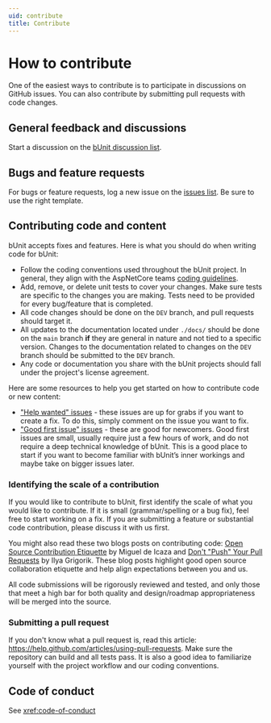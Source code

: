 ```yaml
---
uid: contribute
title: Contribute
---
```


# How to contribute

One of the easiest ways to contribute is to participate in discussions on GitHub issues. You can also contribute by submitting pull requests with code changes.

## General feedback and discussions
Start a discussion on the [bUnit discussion list](https://github.com/egil/bUnit/discussions).

## Bugs and feature requests
For bugs or feature requests, log a new issue on the [issues list](https://github.com/egil/bunit/issues). Be sure to use the right template.

## Contributing code and content

bUnit accepts fixes and features. Here is what you should do when writing code for bUnit:

- Follow the coding conventions used throughout the bUnit project. In general, they align with the AspNetCore teams [coding guidelines](https://github.com/dotnet/aspnetcore/wiki/Engineering-guidelines#coding-guidelines).
- Add, remove, or delete unit tests to cover your changes. Make sure tests are specific to the changes you are making. Tests need to be provided for every bug/feature that is completed.
- All code changes should be done on the `DEV` branch, and pull requests should target it.
- All updates to the documentation located under `./docs/` should be done on the `main` branch **if** they are general in nature and not tied to a specific version. Changes to the documentation related to changes on the `DEV` branch should be submitted to the `DEV` branch.
- Any code or documentation you share with the bUnit projects should fall under the project's license agreement.

Here are some resources to help you get started on how to contribute code or new content:

* ["Help wanted" issues](https://github.com/egil/bunit/labels/help%20wanted) - these issues are up for grabs if you want to create a fix. To do this, simply comment on the issue you want to fix.
* ["Good first issue" issues](https://github.com/egil/bunit/labels/good%20first%20issue) - these are good for newcomers. Good first issues are small, usually require just a few hours of work, and do not require a deep technical knowledge of bUnit. This is a good place to start if you want to become familiar with bUnit’s inner workings and maybe take on bigger issues later.

### Identifying the scale of a contribution

If you would like to contribute to bUnit, first identify the scale of what you would like to contribute. If it is small (grammar/spelling or a bug fix), feel free to start working on a fix. If you are submitting a feature or substantial code contribution, please discuss it with us first. 

You might also read these two blogs posts on contributing code: [Open Source Contribution Etiquette](http://tirania.org/blog/archive/2010/Dec-31.html) by Miguel de Icaza and [Don't "Push" Your Pull Requests](https://www.igvita.com/2011/12/19/dont-push-your-pull-requests/) by Ilya Grigorik. These blog posts highlight good open source collaboration etiquette and help align expectations between you and us.

All code submissions will be rigorously reviewed and tested, and only those that meet a high bar for both quality and design/roadmap appropriateness will be merged into the source.

### Submitting a pull request

If you don't know what a pull request is, read this article: https://help.github.com/articles/using-pull-requests. Make sure the repository can build and all tests pass. It is also a good idea to familiarize yourself with the project workflow and our coding conventions.

## Code of conduct

See <xref:code-of-conduct>
